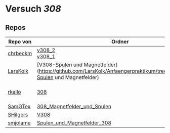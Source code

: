 # Versuch *308*

## Repos

|          Repo von          |                                                                           Ordner                                                                            |                                                                                                                                                                 PDFs                                                                                                                                                                  |
|----------------------------|-------------------------------------------------------------------------------------------------------------------------------------------------------------|---------------------------------------------------------------------------------------------------------------------------------------------------------------------------------------------------------------------------------------------------------------------------------------------------------------------------------------|
|[chrbeckm](../repo/chrbeckm)|[v308_2](https://github.com/chrbeckm/anfaenger-praktikum/tree/master/v308_2)<br/>[v308_1](https://github.com/chrbeckm/anfaenger-praktikum/tree/master/v308_1)|–                                                                                                                                                                                                                                                                                                                                      |
|[LarsKolk](../repo/LarsKolk)|[V308-Spulen und Magnetfelder](https://github.com/LarsKolk/Anfaengerpraktikum/tree/master/V308-Spulen und Magnetfelder)                                      |[main.pdf](https://docs.google.com/viewer?url=https://github.com/LarsKolk/Anfaengerpraktikum/raw/master/V308-Spulen%20und%20Magnetfelder/main.pdf)                                                                                                                                                                                     |
|[rkallo](../repo/rkallo)    |[308](https://github.com/rkallo/APWS1718/tree/master/308)                                                                                                    |[main.pdf](https://docs.google.com/viewer?url=https://github.com/rkallo/APWS1718/raw/master/308/main.pdf)<br/>[main1.pdf](https://docs.google.com/viewer?url=https://github.com/rkallo/APWS1718/raw/master/308/main1.pdf)<br/>[V308.pdf](https://docs.google.com/viewer?url=https://github.com/rkallo/APWS1718/raw/master/308/V308.pdf)|
|[SamGTex](../repo/SamGTex)  |[308_Magnetfelder_und_Spulen](https://github.com/SamGTex/Physik_Praktikum_Samuel_Max/tree/master/308_Magnetfelder_und_Spulen)                                |–                                                                                                                                                                                                                                                                                                                                      |
|[SHilgers](../repo/SHilgers)|[V308](https://github.com/SHilgers/Praktikum2/tree/master/V308)                                                                                              |–                                                                                                                                                                                                                                                                                                                                      |
|[smjolame](../repo/smjolame)|[Spulen_und_Magnetfelder_308](https://github.com/smjolame/Praktikum_1/tree/master/Spulen_und_Magnetfelder_308)                                               |–                                                                                                                                                                                                                                                                                                                                      |
